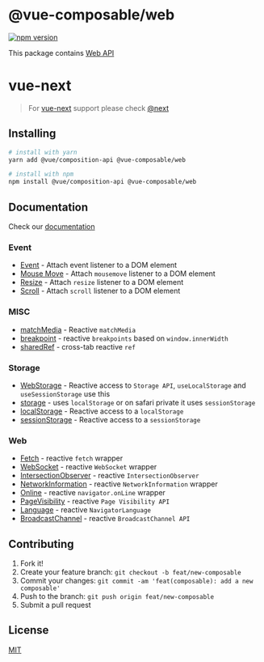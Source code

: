 # @vue-composable/web

[![npm version](https://badge.fury.io/js/%40vue-composable%2Fweb.svg)](https://badge.fury.io/js/%40vue-composable%2Fweb)

This package contains [Web API](https://developer.mozilla.org/en-US/docs/Web/Reference/API)

# vue-next

> For [vue-next](https://github.com/vuejs/vue-next) support please check [@next](https://www.npmjs.com/package/@vue-composable/web/v/next)

## Installing

```bash
# install with yarn
yarn add @vue/composition-api @vue-composable/web

# install with npm
npm install @vue/composition-api @vue-composable/web
```

## Documentation

Check our [documentation](https://pikax.me/vue-composable/)

### Event

- [Event](https://pikax.me/vue-composable/composable/event/event) - Attach event listener to a DOM element
- [Mouse Move](https://pikax.me/vue-composable/composable/event/onMoveMove) - Attach `mousemove` listener to a DOM element
- [Resize](https://pikax.me/vue-composable/composable/event/onResize) - Attach `resize` listener to a DOM element
- [Scroll](https://pikax.me/vue-composable/composable/event/onScroll) - Attach `scroll` listener to a DOM element

### MISC

- [matchMedia](https://pikax.me/vue-composable/composable/misc/matchMedia) - Reactive `matchMedia`
- [breakpoint](https://pikax.me/vue-composable/composable/misc/breakpoint) - reactive `breakpoints` based on `window.innerWidth`
- [sharedRef](https://pikax.me/vue-composable/composable/misc/sharedRef) - cross-tab reactive `ref`

### Storage

- [WebStorage](https://pikax.me/vue-composable/composable/storage/webStorage) - Reactive access to `Storage API`, `useLocalStorage` and `useSessionStorage` use this
- [storage](https://pikax.me/vue-composable/composable/storage/storage) - uses `localStorage` or on safari private it uses `sessionStorage`
- [localStorage](https://pikax.me/vue-composable/composable/storage/localStorage) - Reactive access to a `localStorage`
- [sessionStorage](https://pikax.me/vue-composable/composable/storage/sessionStorage) - Reactive access to a `sessionStorage`

### Web

- [Fetch](https://pikax.me/vue-composable/composable/web/fetch) - reactive `fetch` wrapper
- [WebSocket](https://pikax.me/vue-composable/composable/web/webSocket) - reactive `WebSocket` wrapper
- [IntersectionObserver](https://pikax.me/vue-composable/composable/web/intersectionObserver) - reactive `IntersectionObserver`
- [NetworkInformation](https://pikax.me/vue-composable/composable/web/networkInformation) - reactive `NetworkInformation` wrapper
- [Online](<[composable/web](https://pikax.me/vue-composable/composable/web)/online>) - reactive `navigator.onLine` wrapper
- [PageVisibility](https://pikax.me/vue-composable/composable/web/pageVisibility) - reactive `Page Visibility API`
- [Language](https://pikax.me/vue-composable/composable/web/language) - reactive `NavigatorLanguage`
- [BroadcastChannel](https://pikax.me/vue-composable/composable/web/broadcastChannel) - reactive `BroadcastChannel API`

## Contributing

1. Fork it!
2. Create your feature branch: `git checkout -b feat/new-composable`
3. Commit your changes: `git commit -am 'feat(composable): add a new composable'`
4. Push to the branch: `git push origin feat/new-composable`
5. Submit a pull request

## License

[MIT](http://opensource.org/licenses/MIT)
